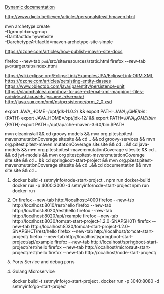 [Dynamic documentation](static.html)

http://www.doclo.be/lieven/articles/personalsitewithmaven.html

mvn archetype:create   
   -DgroupId=mygroup   
   -DartifactId=mywebsite  
   -DarchetypeArtifactId=maven-archetype-site-simple

https://dzone.com/articles/how-publish-maven-site-docs

firefox --new-tab `pwd`/src/site/resources/static.html
firefox --new-tab `pwd`/target/site/index.html

https://wiki.eclipse.org/EclipseLink/Examples/JPA/EclipseLink-ORM.XML
https://dzone.com/articles/persisting-entity-classes
https://www.objectdb.com/java/jpa/entity/persistence-unit
https://vladmihalcea.com/how-to-use-external-xml-mappings-files-outside-of-jar-with-jpa-and-hibernate/
http://java.sun.com/xml/ns/persistence/orm_2_0.xsd

export JAVA_HOME=/opt/jdk-11.0.2/ && export PATH=${JAVA_HOME}/bin:${PATH}
export JAVA_HOME=/opt/jdk-12/ && export PATH=${JAVA_HOME}/bin:${PATH}
export PATH=/opt/apache-maven-3.6.0/bin:$PATH

mvn cleaninstall &&
cd groovy-models && mvn org.pitest:pitest-maven:mutationCoverage site:site && cd .. &&
cd groovy-services && mvn org.pitest:pitest-maven:mutationCoverage site:site && cd .. &&
cd java-models && mvn org.pitest:pitest-maven:mutationCoverage site:site && cd .. &&
cd jwt-models && mvn org.pitest:pitest-maven:mutationCoverage site:site && cd .. &&
cd springboot-start-project && mvn org.pitest:pitest-maven:mutationCoverage site:site && cd ..&&
cd documentation && mvn site:site && cd ..

1.
    docker build -t setmyinfo/node-start-project .
        npm run docker-build
    docker run -p 4000:3000 -d setmyinfo/node-start-project
        npm run docker-run

2. Or
    firefox --new-tab http://localhost:4000
    firefox --new-tab http://localhost:8010/rest/hello
    firefox --new-tab http://localhost:8020/rest/hello
    firefox --new-tab http://localhost:8020/api/example
    firefox --new-tab http://localhost:8030/tomcat-start-project-1.2.0-SNAPSHOT/
    firefox --new-tab http://localhost:8030/tomcat-start-project-1.2.0-SNAPSHOT/rest/hello
    firefox --new-tab http://localhost/tomcat-start-project/
    firefox --new-tab http://localhost/springboot-start-project/api/example
    firefox --new-tab http://localhost/springboot-start-project/rest/hello
    firefox --new-tab http://localhost/micronaut-start-project/rest/hello
    firefox --new-tab http://localhost/node-start-project/

3. Ports
    Service and debug ports

4. Golang Microservice

    docker build -t setmyinfo/go-start-project .
    docker run -p 8040:8080 -d  setmyinfo/go-start-project
